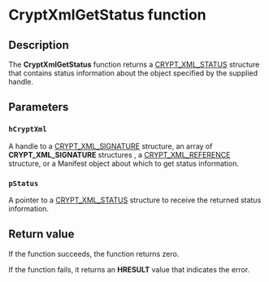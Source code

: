 # CryptXmlGetStatus function

## Description

The **CryptXmlGetStatus** function returns a [CRYPT_XML_STATUS](https://learn.microsoft.com/windows/desktop/api/cryptxml/ns-cryptxml-crypt_xml_status) structure that contains status information about the object specified by the supplied handle.

## Parameters

### `hCryptXml`

A handle to a [CRYPT_XML_SIGNATURE](https://learn.microsoft.com/windows/desktop/api/cryptxml/ns-cryptxml-crypt_xml_signature) structure, an array
of **CRYPT_XML_SIGNATURE** structures , a [CRYPT_XML_REFERENCE](https://learn.microsoft.com/windows/desktop/api/cryptxml/ns-cryptxml-crypt_xml_reference) structure, or a Manifest object about which to get status information.

### `pStatus`

A pointer to a [CRYPT_XML_STATUS](https://learn.microsoft.com/windows/desktop/api/cryptxml/ns-cryptxml-crypt_xml_status) structure to receive the returned status information.

## Return value

If the function succeeds, the function returns zero.

If the function fails, it returns an **HRESULT** value that indicates the error.